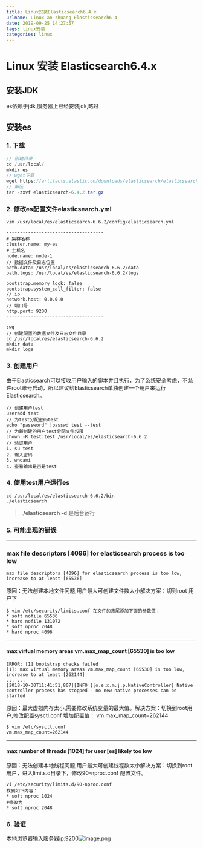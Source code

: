 ```yaml
---
title: Linux安装Elasticsearch6.4.x
urlname: Linux-an-zhuang-Elasticsearch6-4
date: 2019-09-25 14:27:57
tags: linux安装
categories: linux
---
```

# Linux 安装 Elasticsearch6.4.x


## 安装JDK
es依赖于jdk,服务器上已经安装jdk,略过

<!--more-->

## 安装es

### 1. 下载

```java
// 创建目录
cd /usr/local/
mkdir es
// wget下载
wget https://artifacts.elastic.co/downloads/elasticsearch/elasticsearch-6.4.1.tar.gz
// 解压
tar -zxvf elasticsearch-6.4.2.tar.gz
```

### 2. 修改es配置文件elasticsearch.yml
```
vim /usr/local/es/elasticsearch-6.6.2/config/elasticsearch.yml

------------------------------------
# 集群名称
cluster.name: my-es
# 主机名
node.name: node-1
// 数据文件及日志位置
path.data: /usr/local/es/elasticsearch-6.6.2/data
path.logs: /usr/local/es/elasticsearch-6.6.2/logs

bootstrap.memory_lock: false
bootstrap.system_call_filter: false
// ip
network.host: 0.0.0.0
// 端口号
http.port: 9200
------------------------------------

:wq
// 创建配置的数据文件及日志文件目录
cd /usr/local/es/elasticsearch-6.6.2
mkdir data
mkdir logs
```

### 3. 创建用户
由于Elasticsearch可以接收用户输入的脚本并且执行，为了系统安全考虑，不允许root账号启动，所以建议给Elasticsearch单独创建一个用户来运行Elasticsearch。

```
// 创建用户test
useradd test
// 为test分配密码test
echo "password" |passwd test --test
// 为新创建的用户test分配文件权限
chown -R test:test /usr/local/es/elasticsearch-6.6.2
// 验证用户
1. su test
2. 输入密码
3. whoami
4. 查看输出是否是test
```

### 4. 使用test用户运行es

```
cd /usr/local/es/elasticsearch-6.6.2/bin
./elasticsearch
```
> **./elasticsearch -d** 是后台运行


### 5. 可能出现的错误

---



### max file descriptors [4096] for elasticsearch process is too low
```
max file descriptors [4096] for elasticsearch process is too low, increase to at least [65536]
```
原因：无法创建本地文件问题,用户最大可创建文件数太小解决方案：切到root 用户下
```
$ vim /etc/security/limits.conf 在文件的末尾添加下面的参数值：
* soft nofile 65536
* hard nofile 131072
* soft nproc 2048
* hard nproc 4096
```

---


#### max virtual memory areas vm.max_map_count [65530] is too low
```
ERROR: [1] bootstrap checks failed
[1]: max virtual memory areas vm.max_map_count [65530] is too low, increase to at least [262144]
... ...
[2018-10-30T11:41:51,807][INFO ][o.e.x.m.j.p.NativeController] Native controller process has stopped - no new native processes can be started
```
原因：最大虚拟内存太小,需要修改系统变量的最大值。解决方案：切换到root用户,修改配置sysctl.conf 增加配置值： vm.max_map_count=262144
```
$ vim /etc/sysctl.conf
vm.max_map_count=262144
```

---


#### max number of threads [1024] for user [es] likely too low
原因：无法创建本地线程问题,用户最大可创建线程数太小解决方案：切换到root用户，进入limits.d目录下，修改90-nproc.conf 配置文件。
```
vi /etc/security/limits.d/90-nproc.conf
找到如下内容：
* soft nproc 1024
#修改为
* soft nproc 2048
```

### 6. 验证
本地浏览器输入服务器ip:9200![image.png](https://cdn.nlark.com/yuque/0/2019/png/178066/1569392602300-0bac27b7-7757-47c5-bf24-489462ab9d86.png#align=left&display=inline&height=367&name=image.png&originHeight=734&originWidth=1116&search=&size=126484&status=done&width=558)